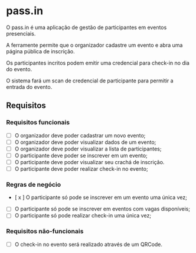 # pass.in

O pass.in é uma aplicação de gestão de participantes em eventos presenciais.

A ferramente permite que o organizador cadastre um evento e abra uma página pública de inscrição.

Os participantes incritos podem emitir uma credencial para check-in no dia do evento.

O sistema fará um scan de credencial de participante para permitir a entrada do evento.

## Requisitos

### Requisitos funcionais

- [ ] O organizador deve poder cadastrar um novo evento;
- [ ] O organizador deve poder visualizar dados de um evento;
- [ ] O organizador deve poder visualizar a lista de participantes;
- [ ] O participante deve poder se inscrever em um evento;
- [ ] O participante deve poder visualizar seu crachá de inscrição.
- [ ] O participante deve poder realizar check-in no evento;

### Regras de negócio

- [ x ] O participante só pode se inscrever em um evento uma única vez;
- [ ] O participante só pode se inscrever em eventos com vagas disponíveis;
- [ ] O participante só pode realizar check-in uma única vez;

### Requisitos não-funcionais

- [ ] O check-in no evento será realizado através de um QRCode.